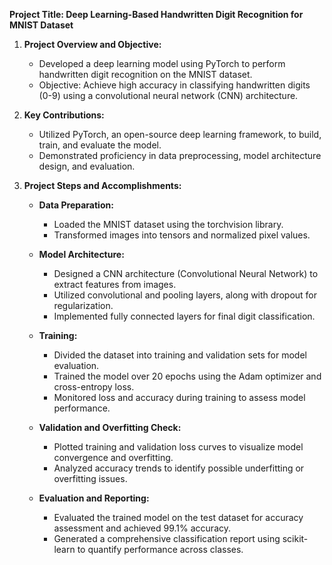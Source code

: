 **Project Title: Deep Learning-Based Handwritten Digit Recognition for MNIST Dataset**

1. **Project Overview and Objective:**
   - Developed a deep learning model using PyTorch to perform handwritten digit recognition on the MNIST dataset.
   - Objective: Achieve high accuracy in classifying handwritten digits (0-9) using a convolutional neural network (CNN) architecture.

2. **Key Contributions:**
   - Utilized PyTorch, an open-source deep learning framework, to build, train, and evaluate the model.
   - Demonstrated proficiency in data preprocessing, model architecture design, and evaluation.

3. **Project Steps and Accomplishments:**
   - **Data Preparation:**
     - Loaded the MNIST dataset using the torchvision library.
     - Transformed images into tensors and normalized pixel values.

   - **Model Architecture:**
     - Designed a CNN architecture (Convolutional Neural Network) to extract features from images.
     - Utilized convolutional and pooling layers, along with dropout for regularization.
     - Implemented fully connected layers for final digit classification.

   - **Training:**
     - Divided the dataset into training and validation sets for model evaluation.
     - Trained the model over 20 epochs using the Adam optimizer and cross-entropy loss.
     - Monitored loss and accuracy during training to assess model performance.

   - **Validation and Overfitting Check:**
     - Plotted training and validation loss curves to visualize model convergence and overfitting.
     - Analyzed accuracy trends to identify possible underfitting or overfitting issues.

   - **Evaluation and Reporting:**
     - Evaluated the trained model on the test dataset for accuracy assessment and achieved 99.1% accuracy.
     - Generated a comprehensive classification report using scikit-learn to quantify performance across classes.

